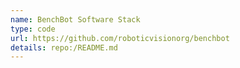 ```yaml
---
name: BenchBot Software Stack
type: code
url: https://github.com/roboticvisionorg/benchbot
details: repo:/README.md
---
```

